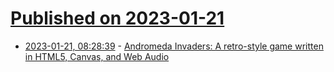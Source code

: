 # [Published on 2023-01-21](index.md)

* [2023-01-21, 08:28:39](https://news.ycombinator.com/item?id=34464865) - [Andromeda Invaders: A retro-style game written in HTML5, Canvas, and Web Audio](https://susam.net/invaders.html)
